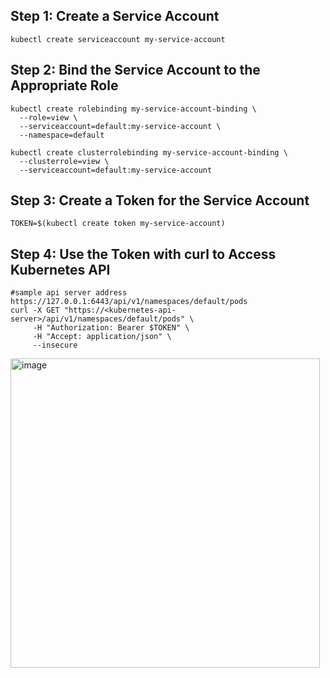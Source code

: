## Step 1: Create a Service Account
```
kubectl create serviceaccount my-service-account
```
## Step 2: Bind the Service Account to the Appropriate Role
```
kubectl create rolebinding my-service-account-binding \
  --role=view \
  --serviceaccount=default:my-service-account \
  --namespace=default
```
```
kubectl create clusterrolebinding my-service-account-binding \
  --clusterrole=view \
  --serviceaccount=default:my-service-account
```
## Step 3: Create a Token for the Service Account
```
TOKEN=$(kubectl create token my-service-account)
```
## Step 4: Use the Token with curl to Access Kubernetes API
```
#sample api server address  https://127.0.0.1:6443/api/v1/namespaces/default/pods
curl -X GET "https://<kubernetes-api-server>/api/v1/namespaces/default/pods" \
     -H "Authorization: Bearer $TOKEN" \
     -H "Accept: application/json" \
     --insecure

```

<img width="495" alt="image" src="https://github.com/user-attachments/assets/fc092cbe-67c9-4d56-bba9-86a6559affaa">
